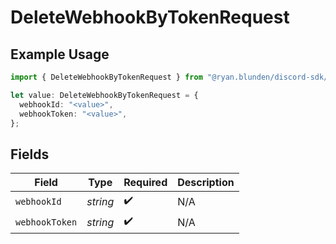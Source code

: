 # DeleteWebhookByTokenRequest

## Example Usage

```typescript
import { DeleteWebhookByTokenRequest } from "@ryan.blunden/discord-sdk/models/operations";

let value: DeleteWebhookByTokenRequest = {
  webhookId: "<value>",
  webhookToken: "<value>",
};
```

## Fields

| Field              | Type               | Required           | Description        |
| ------------------ | ------------------ | ------------------ | ------------------ |
| `webhookId`        | *string*           | :heavy_check_mark: | N/A                |
| `webhookToken`     | *string*           | :heavy_check_mark: | N/A                |